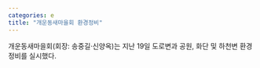 ```yaml
---
categories: e
title: "개운동새마을회 환경정비"
---
```

개운동새마을회(회장: 송중길·신양옥)는 지난 19일 도로변과 공원, 화단 및 하천변 환경정비를 실시했다.